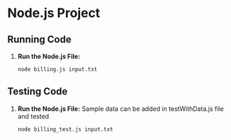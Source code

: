 # Node.js Project

## Running Code

1. **Run the Node.js File:**
    ```sh
    node billing.js input.txt

## Testing Code

1. **Run the Node.js File:**
    Sample data can be added in testWithData.js file and tested
    ```sh
    node billing_test.js input.txt